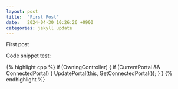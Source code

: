 ```yaml
---
layout: post
title:  "First Post"
date:   2024-04-30 10:26:26 +0900
categories: jekyll update
---
```

First post

Code snippet test:

{% highlight cpp %}
if (OwningController)
{
	if (CurrentPortal && ConnectedPortal)
	{
		UpdatePortal(this, GetConnectedPortal());
	}
}
{% endhighlight %}